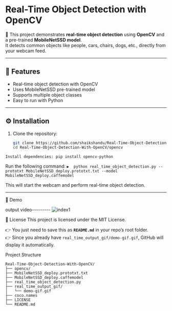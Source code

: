 # Real-Time Object Detection with OpenCV

🚀 This project demonstrates **real-time object detection** using **OpenCV** and a pre-trained **MobileNetSSD model**.  
It detects common objects like people, cars, chairs, dogs, etc., directly from your webcam feed.  

---

## 📌 Features
- Real-time object detection with OpenCV
- Uses MobileNetSSD pre-trained model
- Supports multiple object classes
- Easy to run with Python

---

## ⚙️ Installation

1. Clone the repository:
   ```bash
   git clone https://github.com/shaikshandu/Real-Time-Object-Detection-With-OpenCV.git
   cd Real-Time-Object-Detection-With-OpenCV/opencv
``Install dependencies:
pip install opencv-python
``

Run the following command:
``▶️ 
python real_time_object_detection.py --prototxt MobileNetSSD_deploy.prototxt.txt --model MobileNetSSD_deploy.caffemodel
``

This will start the webcam and perform real-time object detection.

-----  

🎥 Demo

output video---------
  <img src="./real_time_output_gif/demo-gif.gif" alt="index1"/>

📜 License
This project is licensed under the MIT License.


👉 You just need to save this as **`README.md`** in your repo’s root folder.  
👉 Since you already have `real_time_output_gif/demo-gif.gif`, GitHub will display it automatically.  


Project Structure
```text
Real-Time-Object-Detection-With-OpenCV/
├── opencv/
├── MobileNetSSD_deploy.prototxt.txt
├── MobileNetSSD_deploy.caffemodel
├── real_time_object_detection.py
├── real_time_output_gif/
│   └── demo-gif.gif
├── coco.names
├── LICENSE
└── README.md


